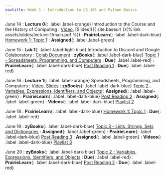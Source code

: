 ```yaml
---
navtitle: Week 1 - Introduction to CS 105 and Python Basics
---
```


June 14
: **Lecture 0**{: .label .label-orange} Introduction to the Course and the History of Computing
  : [Video](https://mediaspace.illinois.edu/media/t/1_33sxm9ti), [Slides]({{ site.baseurl }}{% link assets/slides/lecture-1/main.pdf %})
: **PrairieLearn**{: .label .label-dark-blue}  [Homework 1: Topic 1](#)
  : **Assigned**{: .label .label-green} 

June 15
: **Lab 1**{: .label .label-light-blue} Introduction to Discord and Google Colaboratory
  : [Colab Document](https://drive.google.com/file/d/1HGHYTDqBmuXJ7ZUvvlRBVA-AZHr42saT/view?usp=sharing)
: **zyBooks**{: .label .label-dark-blue} [Topic 1 - Spreadsheets, Programming, and Computers](#)
  : **Due**{: .label .label-red} 
: **PrairieLearn**{: .label .label-dark-blue} [Post Reading 1](#)
  : **Due**{: .label .label-red} 

June 16
: **Lecture 1**{: .label .label-orange} Spreadsheets, Programming, and Computers
  : [Video](#), [Slides](./assets/slides/lecture-2/main.pdf)
: **zyBooks**{: .label .label-dark-blue} [Topic 2 - Variables, Expressions, Identifiers, and Objects](#)
  : **Assigned**{: .label .label-green} 
: **PrairieLearn**{: .label .label-dark-blue} [Post Reading 2](#)
  : **Assigned**{: .label .label-green} 
: **Videos**{: .label .label-dark-blue} [Playlist 2](https://mediaspace.illinois.edu/playlist/dedicated/214548063/1_ot1rsl46/)

June 18
: **PrairieLearn**{: .label .label-dark-blue} [Homework 1: Topic 1](#)
  : **Due**{: .label .label-red} 

June 19
: **zyBooks**{: .label .label-dark-blue} [Topic 3 - Lists, Strings, Sets and Dictionaries](#)
  : **Assigned**{: .label .label-green} 
: **PrairieLearn**{: .label .label-dark-blue}  [Post Reading 3](#)
  : **Assigned**{: .label .label-green} 
: **Videos**{: .label .label-dark-blue} [Playlist 3](https://mediaspace.illinois.edu/playlist/dedicated/214548063/1_2qjie428/)


June 20
: **zyBooks**{: .label .label-dark-blue} [Topic 2 - Variables, Expressions, Identifiers, and Objects](#)
  : **Due**{: .label .label-red} 
: **PrairieLearn**{: .label .label-dark-blue} [Post Reading 2](#)
  : **Due**{: .label .label-red} 


